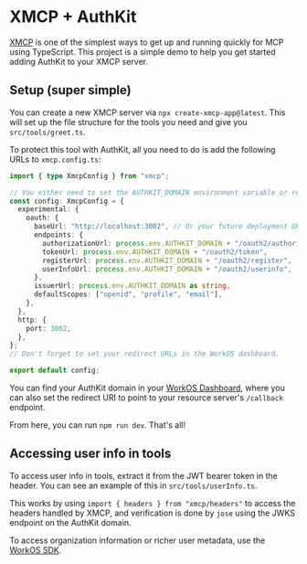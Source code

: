 # XMCP + AuthKit

[XMCP](https://github.com/basementstudio/xmcp) is one of the simplest ways to get up and running quickly for MCP using TypeScript. This project is a simple demo to help you get started adding AuthKit to your XMCP server.

## Setup (super simple)

You can create a new XMCP server via `npx create-xmcp-app@latest`. This will set up the file structure for the tools you need and give you `src/tools/greet.ts`.

To protect this tool with AuthKit, all you need to do is add the following URLs to `xmcp.config.ts`:

```ts
import { type XmcpConfig } from "xmcp";

// You either need to set the AUTHKIT_DOMAIN environment variable or replace the variable with hard-coded strings below.
const config: XmcpConfig = {
  experimental: {
    oauth: {
      baseUrl: "http://localhost:3002", // Or your future deployment URL
      endpoints: {
        authorizationUrl: process.env.AUTHKIT_DOMAIN + "/oauth2/authorize",
        tokenUrl: process.env.AUTHKIT_DOMAIN + "/oauth2/token",
        registerUrl: process.env.AUTHKIT_DOMAIN + "/oauth2/register",
        userInfoUrl: process.env.AUTHKIT_DOMAIN + "/oauth2/userinfo",
      },
      issuerUrl: process.env.AUTHKIT_DOMAIN as string,
      defaultScopes: ["openid", "profile", "email"],
    },
  },
  http: {
    port: 3002,
  },
};
// Don't forget to set your redirect URLs in the WorkOS dashboard.

export default config;
```

You can find your AuthKit domain in your [WorkOS Dashboard](https://workos.com), where you can also set the redirect URI to point to your resource server's `/callback` endpoint.

From here, you can run `npm run dev`. That's all!

## Accessing user info in tools

To access user info in tools, extract it from the JWT bearer token in the header. You can see an example of this in `src/tools/userInfo.ts`.

This works by using `import { headers } from "xmcp/headers"` to access the headers handled by XMCP, and verification is done by `jose` using the JWKS endpoint on the AuthKit domain.

To access organization information or richer user metadata, use the [WorkOS SDK](https://workos.com/docs/sdks/node).


